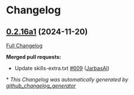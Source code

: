 # Changelog

## [0.2.16a1](https://github.com/OpenVoiceOS/ovos-core/tree/0.2.16a1) (2024-11-20)

[Full Changelog](https://github.com/OpenVoiceOS/ovos-core/compare/0.2.15...0.2.16a1)

**Merged pull requests:**

- Update skills-extra.txt [\#609](https://github.com/OpenVoiceOS/ovos-core/pull/609) ([JarbasAl](https://github.com/JarbasAl))



\* *This Changelog was automatically generated by [github_changelog_generator](https://github.com/github-changelog-generator/github-changelog-generator)*
